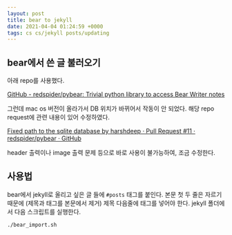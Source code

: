 ```yaml
---
layout: post
title: bear to jekyll
date: 2021-04-04 01:24:59 +0000
tags: cs cs/jekyll posts/updating 
---
```


## bear에서 쓴 글 불러오기
아래 repo를 사용했다.

[GitHub - redspider/pybear: Trivial python library to access Bear Writer notes](https://github.com/redspider/pybear)

그런데 mac os 버전이 올라가서 DB 위치가 바뀌어서 작동이 안 되었다.
해당 repo request에 관련 내용이 있어 수정하였다.

[Fixed path to the sqlite database by harshdeep · Pull Request #11 · redspider/pybear · GitHub](https://github.com/redspider/pybear/pull/11/commits/181501a57fb5e1b2098e0b1bd7d5356d40520336)

header 출력이나 image 출력 문제 등으로 바로 사용이 불가능하여, 조금 수정한다.

## 사용법
bear에서 jekyll로 올리고 싶은 글 들에 `#posts` 태그를 붙인다.
본문 첫 두 줄은 자르기 때문에 (제목과 태그를 본문에서 제거) 제목 다음줄에 태그를 넣어야 한다.
jekyll 폴더에서 다음 스크립트를 실행한다.
```bash
./bear_import.sh
```
